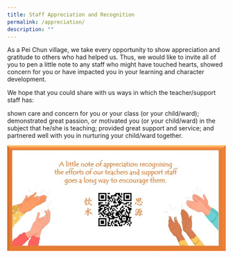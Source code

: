 ```yaml
---
title: Staff Appreciation and Recognition
permalink: /appreciation/
description: ""
---
```


As a Pei Chun village, we take every opportunity to show appreciation and gratitude to others who had helped us. Thus, we would like to invite all of you to pen a little note to any staff who might have touched hearts, showed concern for you or have impacted you in your learning and character development.

We hope that you could share with us ways in which the teacher/support staff has:

shown care and concern for you or your class (or your child/ward);
demonstrated great passion, or motivated you (or your child/ward) in the subject that he/she is teaching;
provided great support and service; and
partnered well with you in nurturing your child/ward together.

![Appreciation](/images/ICon/Appreciation.jpg)